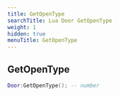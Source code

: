 ```yaml
---
title: GetOpenType
searchTitle: Lua Door GetOpenType
weight: 1
hidden: true
menuTitle: GetOpenType
---
```

## GetOpenType
```lua
Door:GetOpenType(); -- number
```
